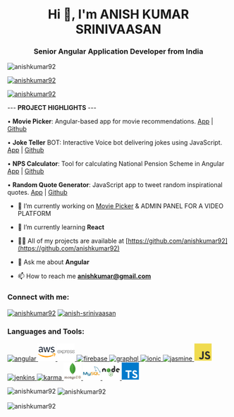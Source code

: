 <h1 align="center">Hi 👋, I'm ANISH KUMAR SRINIVAASAN</h1>
<h3 align="center">Senior Angular Application Developer from India</h3>

<p align="left"> <img src="https://komarev.com/ghpvc/?username=anishkumar92&label=Profile%20views&color=0e75b6&style=flat" alt="anishkumar92" /> </p>

<p align="left"> <a href="https://github.com/ryo-ma/github-profile-trophy"><img src="https://github-profile-trophy.vercel.app/?username=anishkumar92" alt="anishkumar92" /></a> </p>

<p align="left"> <a href="https://twitter.com/anishkumar92" target="blank"><img src="https://img.shields.io/twitter/follow/anishkumar92?logo=twitter&style=for-the-badge" alt="anishkumar92" /></a> </p>

--- **PROJECT HIGHLIGHTS** ---

•	**Movie Picker**: Angular-based app for movie recommendations.  [App](https://movie-picker-chi.vercel.app/) |  [Github](https://github.com/anishkumar92/PickAMovie)

•	**Joke Teller** BOT: Interactive Voice bot delivering jokes using JavaScript.  [App](https://anishkumar92.github.io/jokeTeller/) | [Github](https://github.com/anishkumar92/jokeTeller)

•	**NPS Calculator**: Tool for calculating National Pension Scheme in Angular [App](https://nps-calculator.vercel.app/) | [Github](https://github.com/anishkumar92/nps-calculator)

•	**Random Quote Generator**: JavaScript app to tweet random inspirational quotes.  [App](https://anishkumar92.github.io/quote-generator/) | [Github](https://github.com/anishkumar92/quote-generator)


- 🔭 I’m currently working on [Movie Picker](https://github.com/anishkumar92/PickAMovie) &  ADMIN PANEL FOR A VIDEO PLATFORM

- 🌱 I’m currently learning **React**

- 👨‍💻 All of my projects are available at [https://github.com/anishkumar92](https://github.com/anishkumar92)

- 💬 Ask me about **Angular**

- 📫 How to reach me **anishkumar@gmail.com**

<h3 align="left">Connect with me:</h3>
<p align="left">
<a href="https://twitter.com/anishkumar92" target="blank"><img align="center" src="https://raw.githubusercontent.com/rahuldkjain/github-profile-readme-generator/master/src/images/icons/Social/twitter.svg" alt="anishkumar92" height="30" width="40" /></a>
<a href="https://linkedin.com/in/anish-srinivaasan" target="blank"><img align="center" src="https://raw.githubusercontent.com/rahuldkjain/github-profile-readme-generator/master/src/images/icons/Social/linked-in-alt.svg" alt="anish-srinivaasan" height="30" width="40" /></a>
</p>

<h3 align="left">Languages and Tools:</h3>
<p align="left"> <a href="https://angular.io" target="_blank" rel="noreferrer"> <img src="https://angular.io/assets/images/logos/angular/angular.svg" alt="angular" width="40" height="40"/> </a> <a href="https://aws.amazon.com" target="_blank" rel="noreferrer"> <img src="https://raw.githubusercontent.com/devicons/devicon/master/icons/amazonwebservices/amazonwebservices-original-wordmark.svg" alt="aws" width="40" height="40"/> </a> <a href="https://expressjs.com" target="_blank" rel="noreferrer"> <img src="https://raw.githubusercontent.com/devicons/devicon/master/icons/express/express-original-wordmark.svg" alt="express" width="40" height="40"/> </a> <a href="https://firebase.google.com/" target="_blank" rel="noreferrer"> <img src="https://www.vectorlogo.zone/logos/firebase/firebase-icon.svg" alt="firebase" width="40" height="40"/> </a> <a href="https://graphql.org" target="_blank" rel="noreferrer"> <img src="https://www.vectorlogo.zone/logos/graphql/graphql-icon.svg" alt="graphql" width="40" height="40"/> </a> <a href="https://ionicframework.com" target="_blank" rel="noreferrer"> <img src="https://upload.wikimedia.org/wikipedia/commons/d/d1/Ionic_Logo.svg" alt="ionic" width="40" height="40"/> </a> <a href="https://jasmine.github.io/" target="_blank" rel="noreferrer"> <img src="https://www.vectorlogo.zone/logos/jasmine/jasmine-icon.svg" alt="jasmine" width="40" height="40"/> </a> <a href="https://developer.mozilla.org/en-US/docs/Web/JavaScript" target="_blank" rel="noreferrer"> <img src="https://raw.githubusercontent.com/devicons/devicon/master/icons/javascript/javascript-original.svg" alt="javascript" width="40" height="40"/> </a> <a href="https://www.jenkins.io" target="_blank" rel="noreferrer"> <img src="https://www.vectorlogo.zone/logos/jenkins/jenkins-icon.svg" alt="jenkins" width="40" height="40"/> </a> <a href="https://karma-runner.github.io/latest/index.html" target="_blank" rel="noreferrer"> <img src="https://raw.githubusercontent.com/detain/svg-logos/780f25886640cef088af994181646db2f6b1a3f8/svg/karma.svg" alt="karma" width="40" height="40"/> </a> <a href="https://www.mongodb.com/" target="_blank" rel="noreferrer"> <img src="https://raw.githubusercontent.com/devicons/devicon/master/icons/mongodb/mongodb-original-wordmark.svg" alt="mongodb" width="40" height="40"/> </a> <a href="https://www.mysql.com/" target="_blank" rel="noreferrer"> <img src="https://raw.githubusercontent.com/devicons/devicon/master/icons/mysql/mysql-original-wordmark.svg" alt="mysql" width="40" height="40"/> </a> <a href="https://nodejs.org" target="_blank" rel="noreferrer"> <img src="https://raw.githubusercontent.com/devicons/devicon/master/icons/nodejs/nodejs-original-wordmark.svg" alt="nodejs" width="40" height="40"/> </a> <a href="https://www.typescriptlang.org/" target="_blank" rel="noreferrer"> <img src="https://raw.githubusercontent.com/devicons/devicon/master/icons/typescript/typescript-original.svg" alt="typescript" width="40" height="40"/> </a> </p>

<p><img align="left" src="https://github-readme-stats.vercel.app/api/top-langs?username=anishkumar92&show_icons=true&locale=en&layout=compact" alt="anishkumar92" /></p>

<p>&nbsp;<img align="center" src="https://github-readme-stats.vercel.app/api?username=anishkumar92&show_icons=true&locale=en" alt="anishkumar92" /></p>

<p><img align="center" src="https://github-readme-streak-stats.herokuapp.com/?user=anishkumar92&" alt="anishkumar92" /></p>


